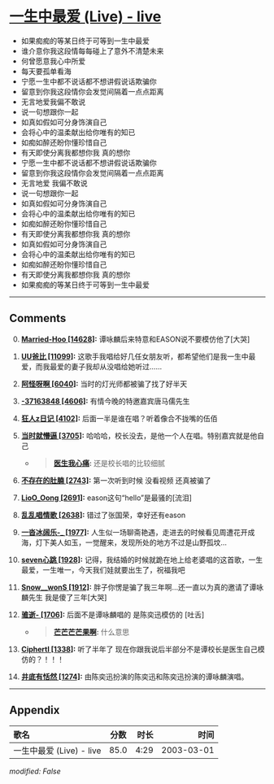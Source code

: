 # [一生中最爱 (Live) - live](https://music.163.com/song?id=66895)

* 如果痴痴的等某日终于可等到一生中最爱
* 谁介意你我这段情每每碰上了意外不清楚未来
* 何曾愿意我心中所爱
* 每天要孤单看海
* 宁愿一生中都不说话都不想讲假说话欺骗你
* 留意到你我这段情你会发觉间隔着一点点距离
* 无言地爱我偏不敢说
* 说一句想跟你一起
* 如真如假如可分身饰演自己
* 会将心中的温柔献出给你唯有的知已
* 如痴如醉还盼你懂珍惜自己
* 有天即使分离我都想你我 真的想你
* 宁愿一生中都不说话都不想讲假说话欺骗你
* 留意到你我这段情你会发觉间隔着一点点距离
* 无言地爱 我偏不敢说
* 说一句想跟你一起
* 如真如假如可分身饰演自己
* 会将心中的温柔献出给你唯有的知已
* 如痴如醉还盼你懂珍惜自己
* 有天即使分离我都想你我 真的想你
* 如真如假如可分身饰演自己
* 会将心中的温柔献出给你唯有的知已
* 如痴如醉还盼你懂珍惜自己
* 有天即使分离我都想你我 真的想你
* 如果痴痴的等某日终于可等到一生中最爱


---

## Comments
0. **[Married-Hoo \[14628\]](https://music.163.com/#/user/home?id=46943095):** 谭咏麟后来特意和EASON说不要模仿他了[大哭]

1. **[UU爸比 \[11099\]](https://music.163.com/#/user/home?id=75794253):** 这歌手我唱给好几任女朋友听，都希望他们是我一生中最爱，而我最爱的妻子我却从没唱给她听过……

2. **[阿怪呀啊 \[6040\]](https://music.163.com/#/user/home?id=17098736):** 当时的灯光师都被骗了找了好半天

3. **[-37163848 \[4606\]](https://music.163.com/#/user/home?id=2192306):** 有情今晚的特邀嘉宾唐马儒先生

4. **[狂人z日记 \[4102\]](https://music.163.com/#/user/home?id=9613640):** 后面一半是谁在唱？听着像合不拢嘴的伍佰

5. **[当时就懵逼 \[3705\]](https://music.163.com/#/user/home?id=44058124):** 哈哈哈，校长没去，是他一个人在唱。特别嘉宾就是他自己
	* > **[医生我心痛](https://music.163.com/#/user/home?id=20362804):** 还是校长唱的比较细腻

6. **[不存在的肚腩 \[2743\]](https://music.163.com/#/user/home?id=17673253):** 第一次听到时候 没看视频 还真被骗了

7. **[LioO_Oong \[2691\]](https://music.163.com/#/user/home?id=76253767):** eason这句“hello”是最骚的[流泪]

8. **[乱乱唱情歌 \[2638\]](https://music.163.com/#/user/home?id=246472459):** 错过了张国荣，幸好还有eason

9. **[一沓冰阔乐-_ \[1977\]](https://music.163.com/#/user/home?id=34614318):** 人生似一场聊斋艳遇，走进去的时候看见周遭花开成海，灯下美人如玉，一觉醒来，发现所处的地方不过是山野孤坟...

10. **[seven心跳 \[1928\]](https://music.163.com/#/user/home?id=55260924):** 记得，我结婚的时候就跪在地上给老婆唱的这首歌，一生最爱，一生唯一，今天我们娃就要出生了，祝福我吧

11. **[Snow__wonS \[1912\]](https://music.163.com/#/user/home?id=125542005):** 胖子你愣是骗了我三年啊…还一直以为真的邀请了谭咏麟先生 我是傻了三年[大哭]

12. **[骓逝- \[1706\]](https://music.163.com/#/user/home?id=39064439):** 后面不是谭咏麟唱的 是陈奕迅模仿的 [吐舌]
	* > **[芒芒芒芒果啊](https://music.163.com/#/user/home?id=39753402):** 什么意思

13. **[Ciphertl \[1338\]](https://music.163.com/#/user/home?id=246931512):** 听了半年了 现在你跟我说后半部分不是谭校长是医生自己模仿的？！！！

14. **[井底有恬然 \[1274\]](https://music.163.com/#/user/home?id=49769240):** 由陈奕迅扮演的陈奕迅和陈奕迅扮演的谭咏麟演唱。



---

## Appendix

|歌名|分数|时长|时间|
|:---|:---:|---:|---:|
|一生中最爱 (Live) - live|85.0|4:29|2003-03-01

*modified: False*